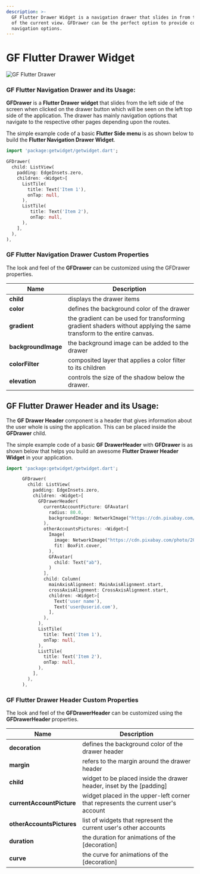 ```yaml
---
description: >-
  GF Flutter Drawer Widget is a navigation drawer that slides in from the side
  of the current view. GFDrawer can be the perfect option to provide common
  navigation options.
---
```


# GF Flutter Drawer Widget

![GF Flutter Drawer](https://ik.imagekit.io/ionicfirebaseapp/getwidget/docs/tr:w-800,f-auto/Drawer_RdU7oyGaW.png)

### GF Flutter Navigation Drawer and its Usage:

**GFDrawer** is a **Flutter Drawer** **widget** that slides from the left side of the screen when clicked on the drawer button which will be seen on the left top side of the application. The drawer has mainly navigation options that navigate to the respective other pages depending upon the routes.

The simple example code of a basic **Flutter Side menu** is as shown below to build the **Flutter Navigation Drawer Widget**.

```dart
import 'package:getwidget/getwidget.dart';

GFDrawer(
  child: ListView(
    padding: EdgeInsets.zero,
    children: <Widget>[
      ListTile(
        title: Text('Item 1'),
        onTap: null,
      ),
      ListTile(
         title: Text('Item 2'),
         onTap: null,
      ),
    ],
  ),
),
```

### GF Flutter Navigation Drawer Custom Properties

The look and feel of the **GFDrawer** can be customized using the GFDrawer properties.

| Name                | Description                                                                                                          |
| ------------------- | -------------------------------------------------------------------------------------------------------------------- |
| **child**           | displays the drawer items                                                                                            |
| **color**           | defines the background color of the drawer                                                                           |
| **gradient**        | the gradient can be used for transforming gradient shaders without applying the same transform to the entire canvas. |
| **backgroundImage** | the background image can be added to the drawer                                                                      |
| **colorFilter**     | composited layer that applies a color filter to its children                                                         |
| **elevation**       | controls the size of the shadow below the drawer.                                                                    |

## GF Flutter Drawer Header and its Usage:

The **GF Drawer Header** component is a header that gives information about the user whole is using the application. This can be placed inside the **GFDrawer** child.

The simple example code of a basic **GF DrawerHeader** with **GFDrawer** is as shown below that helps you build an awesome **Flutter Drawer Header Widget** in your application.

```dart
import 'package:getwidget/getwidget.dart';    

      GFDrawer(
        child: ListView(
          padding: EdgeInsets.zero,
          children: <Widget>[
            GFDrawerHeader(
              currentAccountPicture: GFAvatar(
                radius: 80.0,
                backgroundImage: NetworkImage("https://cdn.pixabay.com/photo/2017/12/03/18/04/christmas-balls-2995437_960_720.jpg"),
              ),
              otherAccountsPictures: <Widget>[
                Image(
                  image: NetworkImage("https://cdn.pixabay.com/photo/2019/12/20/00/03/road-4707345_960_720.jpg"),
                  fit: BoxFit.cover,
                ),
                GFAvatar(
                  child: Text("ab"),
                )
              ],
              child: Column(
                mainAxisAlignment: MainAxisAlignment.start,
                crossAxisAlignment: CrossAxisAlignment.start,
                children: <Widget>[
                  Text('user name'),
                  Text('user@userid.com'),
                ],
              ),
            ),
            ListTile(
              title: Text('Item 1'),
              onTap: null,
            ),
            ListTile(
              title: Text('Item 2'),
              onTap: null,
            ),
          ],
        ),
      ),
```

### GF Flutter Drawer Header Custom Properties

The look and feel of the **GFDrawerHeader** can be customized using the **GFDrawerHeader** properties.

| Name                      | Description                                                                       |
| ------------------------- | --------------------------------------------------------------------------------- |
| **decoration**            | defines the background color of the drawer header                                 |
| **margin**                | refers to the margin around the drawer header                                     |
| **child**                 | widget to be placed inside the drawer header, inset by the \[padding]             |
| **currentAccountPicture** | widget placed in the upper-left corner that represents the current user's account |
| **otherAccountsPictures** | list of widgets that represent the current user's other accounts                  |
| **duration**              | the duration for animations of the \[decoration]                                  |
| **curve**                 | the curve for animations of the \[decoration]                                     |
